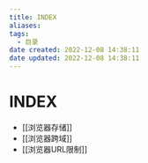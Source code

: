 ```yaml
---
title: INDEX
aliases:
tags:
  - 目录
date created: 2022-12-08 14:38:11
date updated: 2022-12-08 14:38:11
---
```


# INDEX

- [[浏览器存储]]
- [[浏览器跨域]]
- [[浏览器URL限制]]
